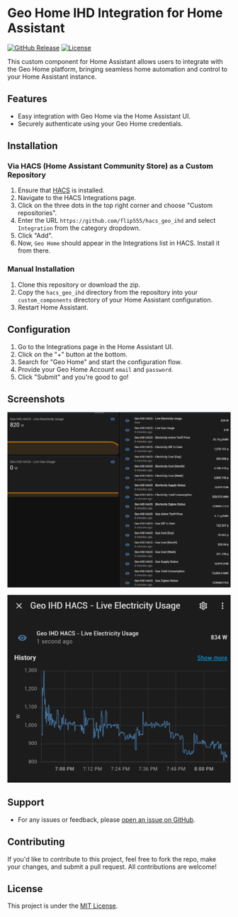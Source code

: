 # Geo Home IHD Integration for Home Assistant

[![GitHub Release][releases-shield]][releases]
[![License][license-shield]](LICENSE.md)

This custom component for Home Assistant allows users to integrate with the Geo Home platform, bringing seamless home automation and control to your Home Assistant instance.

## Features

- Easy integration with Geo Home via the Home Assistant UI.
- Securely authenticate using your Geo Home credentials.

## Installation

### Via HACS (Home Assistant Community Store) as a Custom Repository

1. Ensure that [HACS](https://hacs.xyz/) is installed.
2. Navigate to the HACS Integrations page.
3. Click on the three dots in the top right corner and choose "Custom repositories".
4. Enter the URL `https://github.com/flip555/hacs_geo_ihd` and select `Integration` from the category dropdown.
5. Click "Add".
6. Now, `Geo Home` should appear in the Integrations list in HACS. Install it from there.

### Manual Installation

1. Clone this repository or download the zip.
2. Copy the `hacs_geo_ihd` directory from the repository into your `custom_components` directory of your Home Assistant configuration.
3. Restart Home Assistant.

## Configuration

1. Go to the Integrations page in the Home Assistant UI.
2. Click on the "+" button at the bottom.
3. Search for "Geo Home" and start the configuration flow.
4. Provide your Geo Home Account `email` and `password`.
5. Click "Submit" and you're good to go!

## Screenshots

![Dashboard Screenshot](https://github.com/flip555/hacs_geo_ihd/raw/main/docs/dash.png)

![Live Electric Data Screenshot](https://github.com/flip555/hacs_geo_ihd/raw/main/docs/live_electric.png)

## Support

- For any issues or feedback, please [open an issue on GitHub](https://github.com/flip555/hacs_geo_ihd/issues).

## Contributing

If you'd like to contribute to this project, feel free to fork the repo, make your changes, and submit a pull request. All contributions are welcome!

## License

This project is under the [MIT License](LICENSE.md).

[releases]: https://github.com/flip555/hacs_geo_ihd/releases
[releases-shield]: https://img.shields.io/github/release/flip555/hacs_geo_ihd.svg?style=for-the-badge
[license-shield]: https://img.shields.io/github/license/flip555/hacs_geo_ihd.svg?style=for-the-badge
